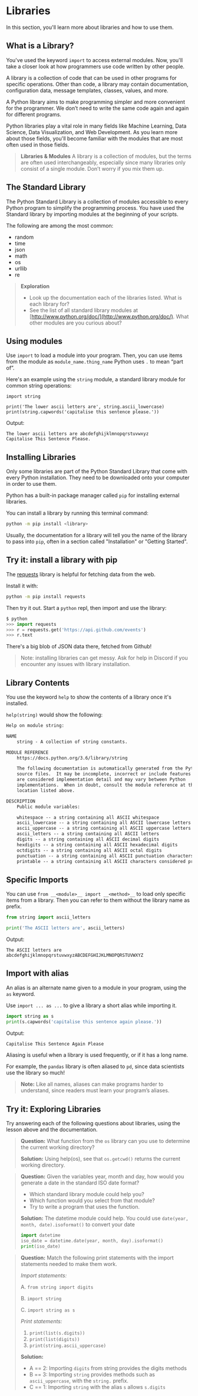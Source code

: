 # Libraries

In this section, you'll learn more about libraries and how to use them.

## What is a Library?

You've used the keyword `import` to access external modules. Now, you'll take a closer look at how programmers use code written by other people.

A library is a collection of code that can be used in other programs for specific operations. Other than code, a library may contain documentation, configuration data, message templates, classes, values, and more.

A Python library aims to make programming simpler and more convenient for the programmer. We don’t need to write the same code again and again for different programs.

Python libraries play a vital role in many fields like Machine Learning, Data Science, Data Visualization, and Web Development. As you learn more about those fields, you'll become familiar with the modules that are most often used in those fields.

> **Libraries & Modules** A library is a collection of modules, but the terms are often used interchangeably, especially since many libraries only consist of a single module. Don’t worry if you mix them up.

## The Standard Library

The Python Standard Library is a collection of modules accessible to every Python program to simplify the programming process. You have used the Standard library by importing modules at the beginning of your scripts.

The following are among the most common:
- random
- time
- json
- math
- os
- urllib
- re

> **Exploration**
> * Look up the documentation each of the libraries listed. What is each library for?
> * See the list of all standard library modules at [http://www.python.org/doc/](http://www.python.org/doc/).
>   What other modules are you curious about?

## Using modules

Use `import` to load a module into your program. Then, you can use items from the module as `module_name.thing_name`
Python uses `.` to mean “part of”.

Here's an example using the `string` module, a standard library module for common string operations:

```
import string

print('The lower ascii letters are', string.ascii_lowercase)
print(string.capwords('capitalise this sentence please.'))
```

Output:
```
The lower ascii letters are abcdefghijklmnopqrstuvwxyz
Capitalise This Sentence Please.
```

## Installing Libraries

Only some libraries are part of the Python Standard Library that come with every
Python installation. They need to be downloaded onto your computer in order to
use them.

Python has a built-in package manager called `pip` for installing external libraries.

You can install a library by running this terminal command:

```sh
python -m pip install <library>
```

Usually, the documentation for a library will tell you the name of the library
to pass into `pip`, often in a section called "Installation" or "Getting
Started".

## Try it: install a library with pip

The [requests](https://requests.readthedocs.io/en/latest/) library is helpful
for fetching data from the web.

Install it with:

```sh
python -m pip install requests
```

Then try it out. Start a `python` repl, then import and use the library:

```python
$ python
>>> import requests
>>> r = requests.get('https://api.github.com/events')
>>> r.text
```

There's a big blob of JSON data there, fetched from Github!

> Note: installing libraries can get messy. Ask for help in Discord if you
> encounter any issues with library installation.

## Library Contents

You use the keyword `help` to show the contents of a library once it's installed.

`help(string)` would show the following:

```txt
Help on module string:

NAME
    string - A collection of string constants.

MODULE REFERENCE
    https://docs.python.org/3.6/library/string

    The following documentation is automatically generated from the Python
    source files.  It may be incomplete, incorrect or include features that
    are considered implementation detail and may vary between Python
    implementations.  When in doubt, consult the module reference at the
    location listed above.

DESCRIPTION
    Public module variables:

    whitespace -- a string containing all ASCII whitespace
    ascii_lowercase -- a string containing all ASCII lowercase letters
    ascii_uppercase -- a string containing all ASCII uppercase letters
    ascii_letters -- a string containing all ASCII letters
    digits -- a string containing all ASCII decimal digits
    hexdigits -- a string containing all ASCII hexadecimal digits
    octdigits -- a string containing all ASCII octal digits
    punctuation -- a string containing all ASCII punctuation characters
    printable -- a string containing all ASCII characters considered printable
```

## Specific Imports

You can use `from __<module>__ import __<method>__` to load only specific items 
from a library. Then you can refer to them without the library name as prefix.

```python
from string import ascii_letters

print('The ASCII letters are', ascii_letters)
```

Output:
```
The ASCII letters are abcdefghijklmnopqrstuvwxyzABCDEFGHIJKLMNOPQRSTUVWXYZ
```

## Import with alias

An alias is an alternate name given to a module in your program, using the `as`
keyword.

Use `import ... as ...` to give a library a short alias while importing it.

```python
import string as s
print(s.capwords('capitalise this sentence again please.'))
```

Output:
```txt
Capitalise This Sentence Again Please
```

Aliasing is useful when a library is used frequently, or if it has a long name. 

For example, the `pandas` library is often aliased to `pd`, since data
scientists use the library so much!

> **Note:** Like all names, aliases can make programs harder to understand, 
> since readers must learn your program’s aliases.

## Try it: Exploring Libraries

Try answering each of the following questions about libraries, using the lesson
above and the documentation.

> **Question:** What function from the `os` library can you use to determine the 
> current working directory?
>
> **Solution:** Using help(os), see that `os.getcwd()` returns the current working directory.

> **Question:** Given the variables year, month and day, how would you generate 
> a date in the standard ISO date format?
> - Which standard library module could help you?
> - Which function would you select from that module?
> - Try to write a program that uses the function.
>
> **Solution:** The datetime module could help. 
>   You could use `date(year, month, date).isoformat()` to convert your date
>
> ```python
> import datetime
> iso_date = datetime.date(year, month, day).isoformat()
> print(iso_date)
> ```

> **Question:** Match the following print statements with the import statements
> needed to make them work.
>
> _Import statements:_
>
> A. `from string import digits`
>
> B. `import string`
>
> C. `import string as s`
>
> _Print statements:_
> 1. `print(list(s.digits))`
> 2. `print(list(digits))`
> 3. `print(string.ascii_uppercase)`
>
> **Solution:**
> * A == 2: Importing `digits` from string provides the digits methods
> * B == 3: Importing `string` provides methods such as `ascii_uppercase`, with the `string.` prefix. 
> * C == 1: Importing `string` with the alias `s` allows `s.digits`
